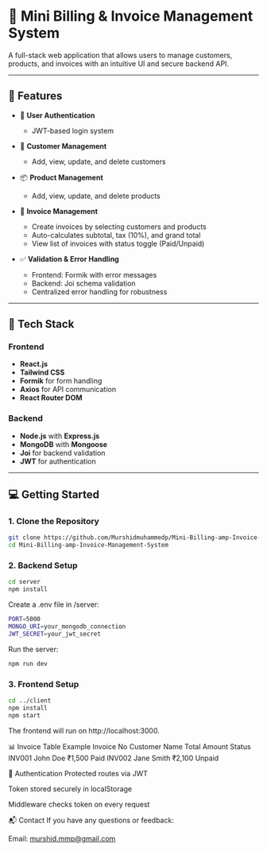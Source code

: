 # 🧾 Mini Billing & Invoice Management System

A full-stack web application that allows users to manage customers, products, and invoices with an intuitive UI and secure backend API.

---

## 📌 Features

- 🔐 **User Authentication**
  - JWT-based login system

- 👥 **Customer Management**
  - Add, view, update, and delete customers

- 📦 **Product Management**
  - Add, view, update, and delete products

- 🧾 **Invoice Management**
  - Create invoices by selecting customers and products
  - Auto-calculates subtotal, tax (10%), and grand total
  - View list of invoices with status toggle (Paid/Unpaid)

- ✅ **Validation & Error Handling**
  - Frontend: Formik with error messages
  - Backend: Joi schema validation
  - Centralized error handling for robustness

---

## 🚀 Tech Stack

### Frontend
- **React.js**
- **Tailwind CSS**
- **Formik** for form handling
- **Axios** for API communication
- **React Router DOM**

### Backend
- **Node.js** with **Express.js**
- **MongoDB** with **Mongoose**
- **Joi** for backend validation
- **JWT** for authentication


---

## 💻 Getting Started

### 1. Clone the Repository

```bash
git clone https://github.com/Murshidmuhammedp/Mini-Billing-amp-Invoice-Management-System
cd Mini-Billing-amp-Invoice-Management-System
```
### 2. Backend Setup

```bash
cd server
npm install
```
Create a .env file in /server:
```bash
PORT=5000
MONGO_URI=your_mongodb_connection
JWT_SECRET=your_jwt_secret
```
Run the server:
```bash
npm run dev
```
### 3. Frontend Setup
```bash
cd ../client
npm install
npm start
```
The frontend will run on http://localhost:3000.

📊 Invoice Table Example
Invoice No	Customer Name	Total Amount	Status
INV001	John Doe	₹1,500	Paid
INV002	Jane Smith	₹2,100	Unpaid


🔐 Authentication
Protected routes via JWT

Token stored securely in localStorage

Middleware checks token on every request

📬 Contact
If you have any questions or feedback:


Email: murshid.mmp@gmail.com
